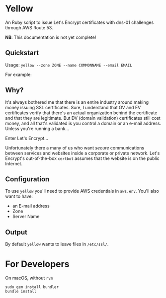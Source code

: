 # Yellow

An Ruby script to issue Let's Encrypt certificates with dns-01 challenges through AWS Route 53.

**NB**:  This documentation is not yet complete!

## Quickstart

Usage:  `yellow --zone ZONE --name COMMONNAME --email EMAIL`

For example:

## Why?

It's always bothered me that there is an entire industry around making money issuing SSL certificates.  Sure, I understand that OV and EV certificates verify that there's an actual organization behind the certificate and that they are legitimate.  But DV (domain validation) certificates still cost money, and all that's validated is you control a domain or an e-mail address.  Unless you're running a bank...

Enter Let's Encrypt...

Unfortunately there a many of us who want _secure_ communications between services and websites inside a corporate or private network.  Let's Encrypt's out-of-the-box `certbot` assumes that the website is on the public Internet.

## Configuration

To use `yellow` you'll need to provide AWS credentials in `aws.env`.  You'll also want to have:

* an E-mail address
* Zone
* Server Name

## Output

By default `yellow` wants to leave files in `/etc/ssl/`.

# For Developers

On macOS, without `rvm`

```
sudo gem install bundler
bundle install
```